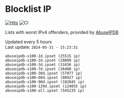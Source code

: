 # Blocklist IP

[![Hits](https://hits.seeyoufarm.com/api/count/incr/badge.svg?url=https%3A%2F%2Fgithub.com%2Fborestad%2Fblocklist-ip%2F&count_bg=%2379C83D&title_bg=%23555555&icon=&icon_color=%23E7E7E7&title=hits&edge_flat=false)](https://hits.seeyoufarm.com)  ![CI](https://img.shields.io/github/workflow/status/borestad/blocklist-ip/CI?style=flat-square)

Lists with worst IPv4 offenders, provided by [AbuseIPDB](https://www.abuseipdb.com/)

<!-- FOOTER-PLACEHOLDER -->
Updated every 5 hours<br>
Last update: `2024-05-31 - 15:23:31`
```
abuseipdb-s100-1d.ipset (25515 ip)
abuseipdb-s100-2d.ipset (28889 ip)
abuseipdb-s100-3d.ipset (31036 ip)
abuseipdb-s100-7d.ipset (36480 ip)
abuseipdb-s100-30d.ipset (57077 ip)
abuseipdb-s100-60d.ipset (80927 ip)
abuseipdb-s100-90d.ipset (102845 ip)
abuseipdb-s100-120d.ipset (124855 ip)
abuseipdb-s100-all.ipset (545235 ip)
```
